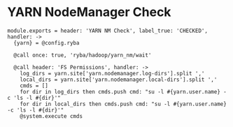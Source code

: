 
# YARN NodeManager Check

    module.exports = header: 'YARN NM Check', label_true: 'CHECKED', handler: ->
      {yarn} = @config.ryba

      @call once: true, 'ryba/hadoop/yarn_nm/wait'

      @call header: 'FS Permissions', handler: ->
        log_dirs = yarn.site['yarn.nodemanager.log-dirs'].split ','
        local_dirs = yarn.site['yarn.nodemanager.local-dirs'].split ','
        cmds = []
        for dir in log_dirs then cmds.push cmd: "su -l #{yarn.user.name} -c 'ls -l #{dir}'"
        for dir in local_dirs then cmds.push cmd: "su -l #{yarn.user.name} -c 'ls -l #{dir}'"
        @system.execute cmds
